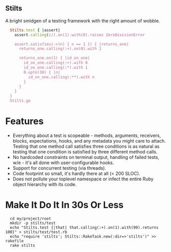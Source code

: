 Stilts
------
A bright smidgen of a testing framework with the right amount of wobble.
```ruby
  Stilts.test { |assert|
    assert.calling(:/).on(1).with(0).raises ZeroDivisionError

    assert.satisfies(->(n) { n == 1 }) { |returns_one|
      returns_one.calling(:+).on(0).with 1

      returns_one.on(1) { |id_on_one|
        id_on_one.calling(:+).with 0
        id_on_one.calling(:*).with 1
        0.upto(10) { |n|
          id_on_one.calling(:**).with n
        }
      }
    }
  }
  Stilts.go
```

Features
========
* Everything about a test is scopeable - methods, arguments, receivers, blocks, expectations, hooks, and any metadata you might care to attach. Testing that one method call satisfies three conditions is as natural as testing that one condition is satisfied by three different method calls.
* No hardcoded constraints on terminal output, handling of failed tests, w/e - it's all done with user-configurable hooks.
* Support for concurrent testing (via threads).
* Code footprint so small, it's hardly there at all (< 200 SLOC).
* Does not pollute your toplevel namespace or infect the entire Ruby object hierarchy with its code.

Make It Do It In 30s Or Less
============================
```shell
  cd my/project/root
  mkdir -p stilts/test
  echo "Stilts.test {|that| that.calling(:+).on(1).with(99).returns 100}" > stilts/test/test.rb
  echo "require 'stilts'; Stilts::RakeTask.new(:dir=>'stilts')" >> rakefile
  rake stilts
```

